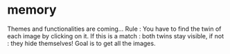 # memory
Themes and functionalities are coming...
Rule : You have to find the twin of each image by clicking on it. If this is a match : both twins stay visible, if not : they hide themselves! Goal is to get all the images.
